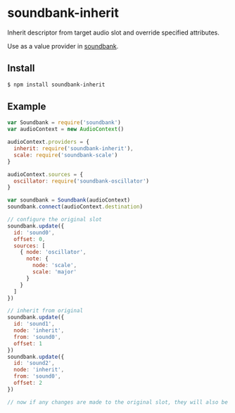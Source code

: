 soundbank-inherit
===

Inherit descriptor from target audio slot and override specified attributes.

Use as a value provider in [soundbank](https://github.com/mmckegg/soundbank).

## Install

```bash
$ npm install soundbank-inherit
```

## Example

```js
var Soundbank = require('soundbank')
var audioContext = new AudioContext()

audioContext.providers = {
  inherit: require('soundbank-inherit'),
  scale: require('soundbank-scale')
}

audioContext.sources = {
  oscillator: require('soundbank-oscillator')
}

var soundbank = Soundbank(audioContext)
soundbank.connect(audioContext.destination)

// configure the original slot
soundbank.update({
  id: 'sound0',
  offset: 0,
  sources: [
    { node: 'oscillator',
      note: {
        node: 'scale',
        scale: 'major'
      }
    }
  ]
})

// inherit from original
soundbank.update({
  id: 'sound1',
  node: 'inherit',
  from: 'sound0',
  offset: 1
})
soundbank.update({
  id: 'sound2',
  node: 'inherit',
  from: 'sound0',
  offset: 2
})

// now if any changes are made to the original slot, they will also be applied to any slots that inherit from it
```